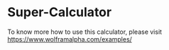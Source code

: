 # Super-Calculator
To know more how to use this calculator, please visit https://www.wolframalpha.com/examples/
